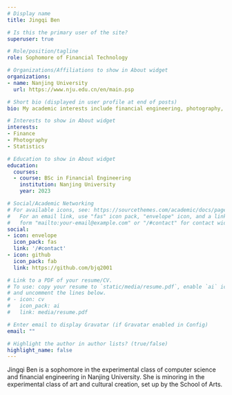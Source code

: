 ```yaml
---
# Display name
title: Jingqi Ben

# Is this the primary user of the site?
superuser: true

# Role/position/tagline
role: Sophomore of Financial Technology

# Organizations/Affiliations to show in About widget
organizations:
- name: Nanjing University
  url: https://www.nju.edu.cn/en/main.psp

# Short bio (displayed in user profile at end of posts)
bio: My academic interests include financial engineering, photography, and art criticism.

# Interests to show in About widget
interests:
- Finance
- Photography
- Statistics

# Education to show in About widget
education:
  courses:
  - course: BSc in Financial Engineering
    institution: Nanjing University
    year: 2023

# Social/Academic Networking
# For available icons, see: https://sourcethemes.com/academic/docs/page-builder/#icons
#   For an email link, use "fas" icon pack, "envelope" icon, and a link in the
#   form "mailto:your-email@example.com" or "/#contact" for contact widget.
social:
- icon: envelope
  icon_pack: fas
  link: '/#contact'
- icon: github
  icon_pack: fab
  link: https://github.com/bjq2001

# Link to a PDF of your resume/CV.
# To use: copy your resume to `static/media/resume.pdf`, enable `ai` icons in `params.toml`, 
# and uncomment the lines below.
# - icon: cv
#   icon_pack: ai
#   link: media/resume.pdf

# Enter email to display Gravatar (if Gravatar enabled in Config)
email: ""

# Highlight the author in author lists? (true/false)
highlight_name: false
---
```


Jingqi Ben is a sophomore in the experimental class of computer science and financial engineering in Nanjing University. She is minoring in the experimental class of art and cultural creation, set up by the School of Arts.

